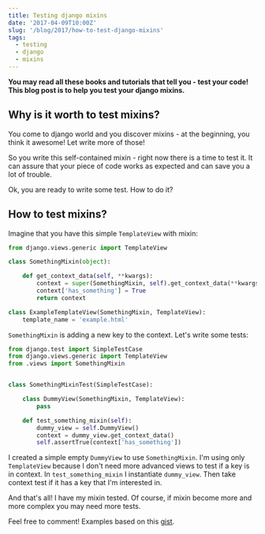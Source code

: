 ```yaml
---
title: Testing django mixins
date: '2017-04-09T10:00Z'
slug: '/blog/2017/how-to-test-django-mixins'
tags:
  - testing
  - django
  - mixins
---
```


**You may read all these books and tutorials that tell you - test your
code! This blog post is to help you test your django mixins.**

## Why is it worth to test mixins?

You come to django world and you discover mixins - at the beginning, you
think it awesome! Let write more of those!

So you write this self-contained mixin - right now there is a time to
test it. It can assure that your piece of code works as expected and can
save you a lot of trouble.

Ok, you are ready to write some test. How to do it?

## How to test mixins?

Imagine that you have this simple `TemplateView` with mixin:

```python
from django.views.generic import TemplateView

class SomethingMixin(object):

    def get_context_data(self, **kwargs):
        context = super(SomethingMixin, self).get_context_data(**kwargs)
        context['has_something'] = True
        return context

class ExampleTemplateView(SomethingMixin, TemplateView):
    template_name = 'example.html'
```

`SomethingMixin` is adding a new key to the context. Let's write some
tests:

```python
from django.test import SimpleTestCase
from django.views.generic import TemplateView
from .views import SomethingMixin


class SomethingMixinTest(SimpleTestCase):

    class DummyView(SomethingMixin, TemplateView):
        pass

    def test_something_mixin(self):
        dummy_view = self.DummyView()
        context = dummy_view.get_context_data()
        self.assertTrue(context['has_something'])
```

I created a simple empty `DummyView` to use `SomethingMixin`. I'm using
only `TemplateView` because I don't need more advanced views to test if
a key is in context. In `test_something_mixin` I instantiate
`dummy_view`. Then take context test if it has a key that I'm interested
in.

And that's all! I have my mixin tested. Of course, if mixin become more
and more complex you may need more tests.

Feel free to comment! Examples based on this
[gist](https://gist.github.com/dnmellen/6507189).
